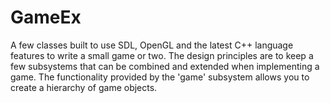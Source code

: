 GameEx
======

A few classes built to use SDL, OpenGL and the latest C++ language features to write a small game or two.  The design principles are to keep a few subsystems that can be combined and extended when implementing a game.  The functionality provided by the 'game' subsystem allows you to create a hierarchy of game objects.  

